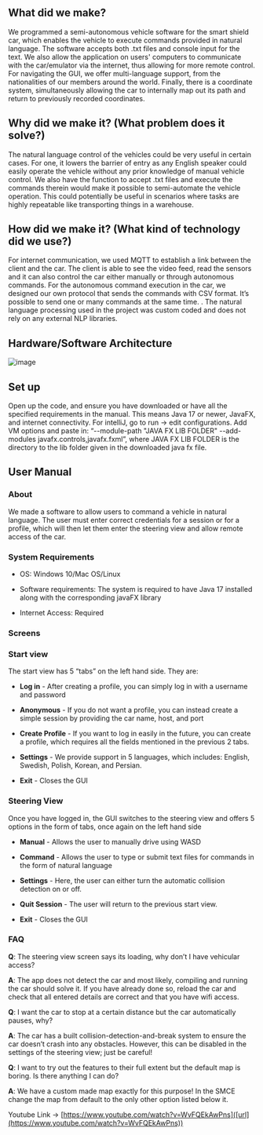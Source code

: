 

## **What did we make?**


We programmed a semi-autonomous vehicle software for the smart shield car, which enables the vehicle to execute commands provided in natural language. The software accepts both .txt files and console input for the text. We also allow the application on users' computers to communicate with the car/emulator via the internet, thus allowing for more remote control. For navigating the GUI, we offer multi-language support, from the nationalities of our members around the world. Finally, there is a coordinate system, simultaneously allowing the car to internally map out its path and return to previously recorded coordinates.	


## **Why did we make it? (What problem does it solve?)**


The natural language control of the vehicles could be very useful in certain cases. For one, it lowers the barrier of entry as any English speaker could easily operate the vehicle without any prior knowledge of manual vehicle control.  We also have the function to accept .txt files and execute the commands therein would make it possible to semi-automate the vehicle operation. This could potentially be useful in scenarios where tasks are highly repeatable like transporting things in a warehouse.


## **How did we make it? (What kind of technology did we use?)**


For internet communication, we used MQTT to establish a link between the client and the car. The client is able to see the video feed, read the sensors and it can also control the car either manually or through autonomous commands. For the autonomous command execution in the car, we designed our own protocol that sends the commands with CSV format. It’s possible to send one or many commands at the same time. . The natural language processing used in the project was custom coded and does not rely on any external NLP libraries.

## **Hardware/Software Architecture**

![image](https://user-images.githubusercontent.com/90137505/170888250-3ab91a06-2f37-4888-9002-f24da0fc3478.png)


## **Set up**


Open up the code, and ensure you have downloaded or have all the specified requirements in the manual. This means Java 17 or newer, JavaFX, and internet connectivity. For intelliJ, go to run -> edit configurations. Add VM options and paste in: “--module-path "JAVA FX LIB FOLDER" --add-modules javafx.controls,javafx.fxml”, where JAVA FX LIB FOLDER is the directory to the lib folder given in the downloaded java fx file. 


## **User Manual**


### **About**
We made a software to allow users to command a vehicle in natural language. The user must enter correct credentials for a session or for a profile, which will then let them enter the steering view and allow remote access of the car.


### **System Requirements**

* OS: Windows 10/Mac OS/Linux

* Software requirements: The system is required to have Java 17 installed along with the corresponding javaFX library

* Internet Access: Required

### **Screens** 

### **Start view**
The start view has 5 “tabs” on the left hand side. They are: 

* **Log in** - After creating a profile, you can simply log in with a username and password

* **Anonymous** - If you do not want a profile, you can instead create a simple session by providing the car name, host, and port

* **Create Profile** - If you want to log in easily in the future, you can create a profile, which requires all the fields mentioned in the previous 2 tabs.

* **Settings** - We provide support in 5 languages, which includes: English, Swedish, Polish, Korean, and Persian.

* **Exit** - Closes the GUI

### **Steering View** 
Once you have logged in, the GUI switches to the steering view and offers 5 options in the form of tabs, once again on the left hand side

* **Manual** - Allows the user to manually drive using WASD

* **Command** - Allows the user to type or submit text files for commands in the form of natural language

* **Settings** - Here, the user can either turn the automatic collision detection on or off.

* **Quit Session** - The user will return to the previous start view.

* **Exit** - Closes the GUI


### **FAQ**


**Q**: The steering view screen says its loading, why don’t I have vehicular access?

**A**: The app does not detect the car and most likely, compiling and running the car should solve it. If you have already done so, reload the car and check that all entered details are correct and that you have wifi access.


**Q**: I want the car to stop at a certain distance but the car automatically pauses, why?

**A**: The car has a built collision-detection-and-break system to ensure the car doesn’t crash into any obstacles. However, this can be disabled in the settings of the steering view; just be careful!


**Q**: I want to try out the features to their full extent but the default map is boring. Is there anything I can do?

**A**: We have a custom made map exactly for this purpose! In the SMCE change the map from default to the only other option listed below it.


Youtube Link -> [https://www.youtube.com/watch?v=WvFQEkAwPns]([url](https://www.youtube.com/watch?v=WvFQEkAwPns))
